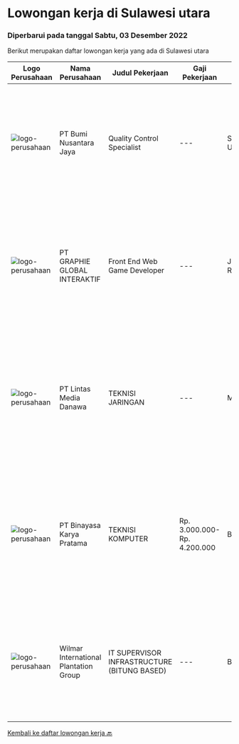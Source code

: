 
  # Lowongan kerja di Sulawesi utara

  ### Diperbarui pada tanggal Sabtu, 03 Desember 2022

  Berikut merupakan daftar lowongan kerja yang ada di Sulawesi utara

  |Logo Perusahaan | Nama Perusahaan | Judul Pekerjaan | Gaji Pekerjaan | Lokasi | Deskripsi | Tanggal diunggah | Pranala |
  | -------------- | --------------- | --------------- | --------- | --------- | -------------- | ------- | ----------- |
  |![logo-perusahaan](https://image-service-cdn.seek.com.au/3391299276fb49469d7ab284f51f1d72c46934c2/ee4dce1061f3f616224767ad58cb2fc751b8d2dc)|PT Bumi Nusantara Jaya|Quality Control Specialist|---|Sulawesi Utara|Kualifikasi: Memiliki pengalaman sebagai QC di Industri Ikan Tuna/Frozen Food/Fishery minimal 4 tahun Mengetahui kualitas ikan yang baik dan benar...|Kamis, 01 Desember 2022|https://www.jobstreet.co.id/id/job/quality-control-specialist-4116394?token=0~b0e945b1-233d-49ff-b58b-39746bf735a6&sectionRank=1&jobId=jobstreet-id-job-4116394|
|![logo-perusahaan](https://image-service-cdn.seek.com.au/4cf2a680e40684f2c1e45f1d04725525a26ebc67/ee4dce1061f3f616224767ad58cb2fc751b8d2dc)|PT GRAPHIE GLOBAL INTERAKTIF|Front End Web Game Developer|---|Jakarta Raya|Deskripsi Pekerjaan : Usia maksimal 40 tahun Pendidikan terakhir minimal D3 Menyenangi dunia aplikasi komputer dan pembuatan game Mempunyai kemampuan...|Rabu, 30 November 2022|https://www.jobstreet.co.id/id/job/front-end-web-game-developer-4113870?token=0~b0e945b1-233d-49ff-b58b-39746bf735a6&sectionRank=2&jobId=jobstreet-id-job-4113870|
|![logo-perusahaan](https://image-service-cdn.seek.com.au/f016daeca73ea64e27964850a436d6599eb2f15e/ee4dce1061f3f616224767ad58cb2fc751b8d2dc)|PT Lintas Media Danawa|TEKNISI JARINGAN|---|Manado|Kualifikasi: Usia maksimum saat melamar adalah 28 tahun Lulusan SMK/D3/S1 (TKJ, Teknik elektro, informatika, ilmu computer) dan sejenisnya Minimal...|Selasa, 29 November 2022|https://www.jobstreet.co.id/id/job/teknisi-jaringan-4123999?token=0~b0e945b1-233d-49ff-b58b-39746bf735a6&sectionRank=3&jobId=jobstreet-id-job-4123999|
|![logo-perusahaan](https://image-service-cdn.seek.com.au/7683c13df98531e06c6746a4aaa4a41636e7bb3a/ee4dce1061f3f616224767ad58cb2fc751b8d2dc)|PT Binayasa Karya Pratama|TEKNISI KOMPUTER|Rp. 3.000.000-Rp. 4.200.000|Bengkulu|Tanggung Jawab Pekerjaan: Melakukan pemantauan terhadap perangkat serta maintenance yang bersifat preventif seperti update patch Operating System dan...|Rabu, 23 November 2022|https://www.jobstreet.co.id/id/job/teknisi-komputer-4117581?token=0~b0e945b1-233d-49ff-b58b-39746bf735a6&sectionRank=4&jobId=jobstreet-id-job-4117581|
|![logo-perusahaan](https://image-service-cdn.seek.com.au/5683be4817b674e99653d054bb367590069452e8/ee4dce1061f3f616224767ad58cb2fc751b8d2dc)|Wilmar International Plantation Group|IT SUPERVISOR INFRASTRUCTURE (BITUNG BASED)|---|Bitung|Actively monitors and analyzes user requests, evaluates and applies solutions. Troubleshoots any IT technical issues and resolves in a courteous,...|Rabu, 23 November 2022|https://www.jobstreet.co.id/id/job/it-supervisor-infrastructure-bitung-based-1033760069?token=0~b0e945b1-233d-49ff-b58b-39746bf735a6&sectionRank=5&jobId=jobstreet-id-job-1033760069|


  [Kembali ke daftar lowongan kerja 🔙](../README.md#daftar-lowongan-kerja)
  
